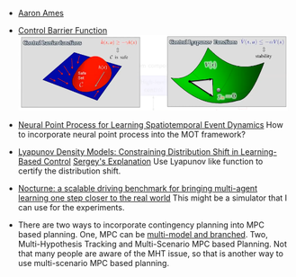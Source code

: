 - [Aaron Ames](https://www.youtube.com/watch?v=ZC3T_P_8xpE)
- [Control Barrier Function](https://coogan.ece.gatech.edu/papers/pdf/amesecc19.pdf)
![1](barrierfunction.png)

- [Neural Point Process for Learning Spatiotemporal Event Dynamics](https://proceedings.mlr.press/v168/zhou22a/zhou22a.pdf) How to incorporate neural point process into the MOT framework?

- [Lyapunov Density Models: Constraining Distribution Shift in Learning-Based Control](https://sites.google.com/berkeley.edu/ldm/) [Sergey's Explanation](https://twitter.com/svlevine/status/1539663710976737280?s=20&t=ORvr13Z1HaHY0L6zGf1kMQ) Use Lyapunov like function to certify the distribution shift.

- [Nocturne: a scalable driving benchmark for bringing multi-agent learning one step closer to the real world](https://arxiv.org/abs/2206.09889) This might be a simulator that I can use for the experiments.

- There are two ways to incorporate contingency planning into MPC based planning. One, MPC can be [multi-model and branched](http://ames.caltech.edu/chen2021interactive.pdf). Two, Multi-Hypothesis Tracking and Multi-Scenario MPC based Planning. Not that many people are aware of the MHT issue, so that is another way to use multi-scenario MPC based planning. 


